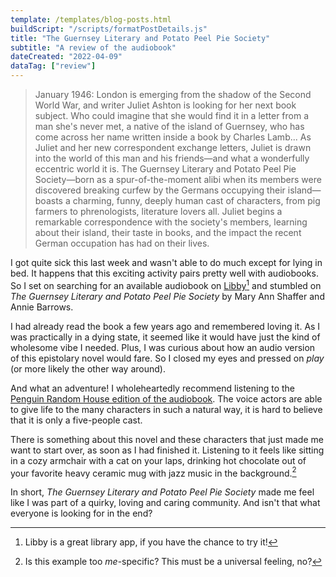 ```yaml
---
template: /templates/blog-posts.html
buildScript: "/scripts/formatPostDetails.js"
title: "The Guernsey Literary and Potato Peel Pie Society"
subtitle: "A review of the audiobook"
dateCreated: "2022-04-09"
dataTag: ["review"]
---
```


> January 1946: London is emerging from the shadow of the Second World War, and writer Juliet Ashton is looking for her next book subject. Who could imagine that she would find it in a letter from a man she's never met, a native of the island of Guernsey, who has come across her name written inside a book by Charles Lamb... As Juliet and her new correspondent exchange letters, Juliet is drawn into the world of this man and his friends—and what a wonderfully eccentric world it is. The Guernsey Literary and Potato Peel Pie Society—born as a spur-of-the-moment alibi when its members were discovered breaking curfew by the Germans occupying their island—boasts a charming, funny, deeply human cast of characters, from pig farmers to phrenologists, literature lovers all. Juliet begins a remarkable correspondence with the society's members, learning about their island, their taste in books, and the impact the recent German occupation has had on their lives.

I got quite sick this last week and wasn't able to do much except for lying in bed. It happens that this exciting activity pairs pretty well with audiobooks. So I set on searching for an available audiobook on [Libby](https://libbyapp.com/)[^1] and stumbled on _The Guernsey Literary and Potato Peel Pie Society_ by Mary Ann Shaffer and Annie Barrows.

I had already read the book a few years ago and remembered loving it. As I was practically in a dying state, it seemed like it would have just the kind of wholesome vibe I needed. Plus, I was curious about how an audio version of this epistolary novel would fare. So I closed my eyes and pressed on _play_ (or more likely the other way around).

And what an adventure! I wholeheartedly recommend listening to the [Penguin Random House edition of the audiobook](https://www.penguinrandomhouseaudio.com/book/164594/the-guernsey-literary-and-potato-peel-pie-society/). The voice actors are able to give life to the many characters in such a natural way, it is hard to believe that it is only a five-people cast.

There is something about this novel and these characters that just made me want to start over, as soon as I had finished it. Listening to it feels like sitting in a cozy armchair with a cat on your laps, drinking hot chocolate out of your favorite heavy ceramic mug with jazz music in the background.[^2]

In short, _The Guernsey Literary and Potato Peel Pie Society_ made me feel like I was part of a quirky, loving and caring community. And isn't that what everyone is looking for in the end?

[^1]: Libby is a great library app, if you have the chance to try it!
[^2]: Is this example too _me_-specific? This must be a universal feeling, no?
